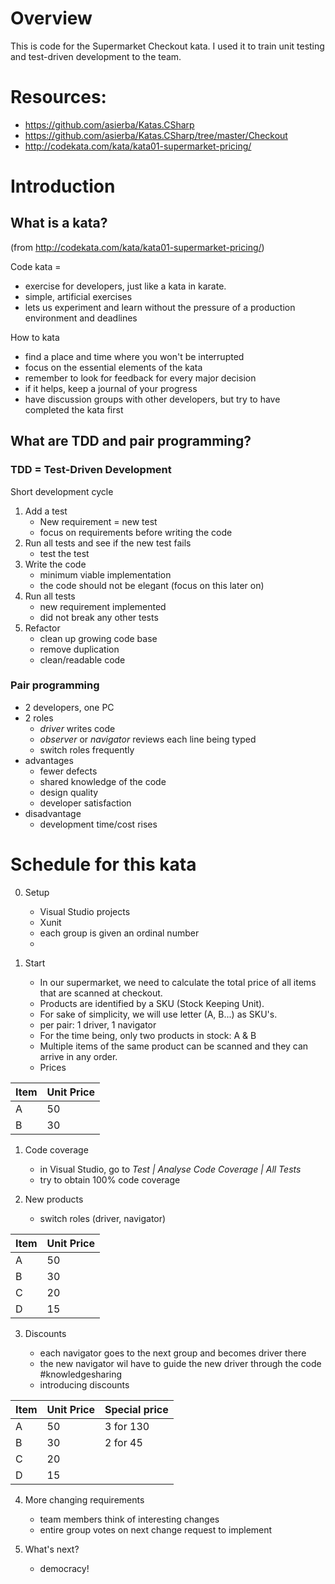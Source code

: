 # Overview
This is code for the Supermarket Checkout kata.
I used it to train unit testing and test-driven development to the team.

# Resources:
 * https://github.com/asierba/Katas.CSharp
 * https://github.com/asierba/Katas.CSharp/tree/master/Checkout
 * http://codekata.com/kata/kata01-supermarket-pricing/

# Introduction

## What is a kata? 
(from http://codekata.com/kata/kata01-supermarket-pricing/)

Code kata = 
 * exercise for developers, just like a kata in karate.
 * simple, artificial exercises 
 * lets us experiment and learn without the pressure of a production environment and deadlines

How to kata
 * find a place and time where you won't be interrupted
 * focus on the essential elements of the kata
 * remember to look for feedback for every major decision
 * if it helps, keep a journal of your progress
 * have discussion groups with other developers, but try to have completed the kata first

## What are TDD and pair programming?

### TDD = Test-Driven Development

Short development cycle
 1. Add a test
    * New requirement = new test 
	* focus on requirements before writing the code 
 2. Run all tests and see if the new test fails
	* test the test 
 3. Write the code 
	* minimum viable implementation
	* the code should not be elegant (focus on this later on)
 4. Run all tests
	* new requirement implemented
	* did not break any other tests 
 5. Refactor
	* clean up  growing code base
	* remove duplication
	* clean/readable code 

### Pair programming 
 * 2 developers, one PC
 * 2 roles
	 * _driver_ writes code 
	 * _observer_ or _navigator_ reviews each line being typed
	 * switch roles frequently
 * advantages
    - fewer defects
	- shared knowledge of the code 
	- design quality
	- developer satisfaction
 * disadvantage
	- development time/cost rises 


# Schedule for this kata

0. Setup
	* Visual Studio projects
	* Xunit
	* each group is given an ordinal number
	*

 1. Start

    * In our supermarket, we need to calculate the total price of all items that are scanned at checkout.
    * Products are identified by a SKU (Stock Keeping Unit).
    * For sake of simplicity, we will use letter (A, B...) as SKU's.
    * per pair: 1 driver, 1 navigator
    * For the time being, only two products in stock: A & B
    * Multiple items of the same product can be scanned and they can arrive in any order.
    * Prices

|Item	| Unit  Price	      |    
|-----|---------------------|
|  A  |   50                |
|  B  |   30                | 

1. Code coverage

	* in Visual Studio, go to _Test | Analyse Code Coverage | All Tests_
	* try to obtain 100% code coverage


2. New products

    * switch roles (driver, navigator)
	

|Item	| Unit  Price	      |    
|-----|---------------------|
|  A  |   50                |
|  B  |   30                | 
|  C  |   20                |
|  D  |   15                | 


3. Discounts

	* each navigator goes to the next group and becomes driver there
	* the new navigator wil have to guide the new driver through the code #knowledgesharing
	* introducing discounts


|Item	| Unit  Price | Special price      |    
|-----|---------------|--------------------|
|  A  |   50          |  3 for 130         |
|  B  |   30          |  2 for 45    | 
|  C  |   20          |      |
|  D  |   15          |      | 

4. More changing requirements
    * team members think of interesting changes
	* entire group votes on next change request to implement

5. What's next?
	* democracy!
